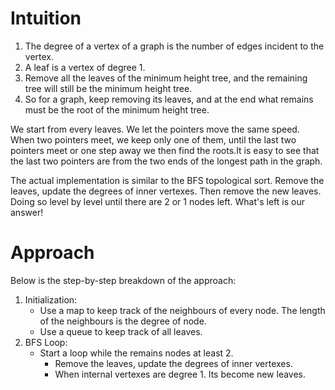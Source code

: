 # Intuition

1. The degree of a vertex of a graph is the number of edges incident to the vertex.
2. A leaf is a vertex of degree 1.
3. Remove all the leaves of the minimum height tree, and the remaining tree will still be the minimum height tree.
4. So for a graph, keep removing its leaves, and at the end what remains must be the root of the minimum height tree.

We start from every leaves. We let the pointers move the same speed. When two pointers meet, we keep only one of them, until the last two pointers meet or one step away we then find the roots.It is easy to see that the last two pointers are from the two ends of the longest path in the graph.

The actual implementation is similar to the BFS topological sort. Remove the leaves, update the degrees of inner vertexes. Then remove the new leaves. Doing so level by level until there are 2 or 1 nodes left. What's left is our answer!

# Approach

Below is the step-by-step breakdown of the approach:

1. Initialization:
   - Use a map to keep track of the neighbours of every node. The length of the neighbours is the degree of node.
   - Use a queue to keep track of all leaves.
2. BFS Loop:
   - Start a loop while the remains nodes at least 2.
     - Remove the leaves, update the degrees of inner vertexes.
     - When internal vertexes are degree 1. Its become new leaves.
